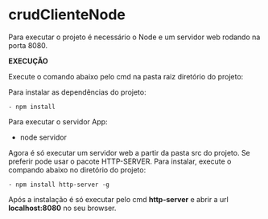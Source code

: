 # crudClienteNode

Para executar o projeto é necessário o Node e um servidor web rodando na porta 8080.

**EXECUÇÃO**

Execute o comando abaixo pelo cmd na pasta raiz diretório do projeto:

Para instalar as dependências do projeto:

	- npm install

Para executar o servidor App:
	
  - node servidor


Agora é só executar um servidor web a partir da pasta src do projeto. 
Se preferir pode usar o pacote HTTP-SERVER. 
Para instalar, execute o compando abaixo no diretório do projeto: 

	- npm install http-server -g
	
Após a instalação é só executar pelo cmd  **http-server** e abrir a url **localhost:8080** no seu browser.

